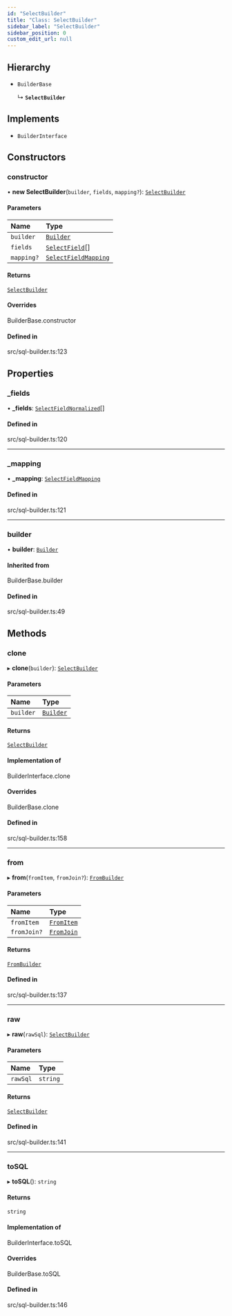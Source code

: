 ```yaml
---
id: "SelectBuilder"
title: "Class: SelectBuilder"
sidebar_label: "SelectBuilder"
sidebar_position: 0
custom_edit_url: null
---
```


## Hierarchy

- `BuilderBase`

  ↳ **`SelectBuilder`**

## Implements

- `BuilderInterface`

## Constructors

### constructor

• **new SelectBuilder**(`builder`, `fields`, `mapping?`): [`SelectBuilder`](SelectBuilder.md)

#### Parameters

| Name | Type |
| :------ | :------ |
| `builder` | [`Builder`](Builder.md) |
| `fields` | [`SelectField`](../modules.md#selectfield)[] |
| `mapping?` | [`SelectFieldMapping`](../modules.md#selectfieldmapping) |

#### Returns

[`SelectBuilder`](SelectBuilder.md)

#### Overrides

BuilderBase.constructor

#### Defined in

src/sql-builder.ts:123

## Properties

### \_fields

• **\_fields**: [`SelectFieldNormalized`](../modules.md#selectfieldnormalized)[]

#### Defined in

src/sql-builder.ts:120

___

### \_mapping

• **\_mapping**: [`SelectFieldMapping`](../modules.md#selectfieldmapping)

#### Defined in

src/sql-builder.ts:121

___

### builder

• **builder**: [`Builder`](Builder.md)

#### Inherited from

BuilderBase.builder

#### Defined in

src/sql-builder.ts:49

## Methods

### clone

▸ **clone**(`builder`): [`SelectBuilder`](SelectBuilder.md)

#### Parameters

| Name | Type |
| :------ | :------ |
| `builder` | [`Builder`](Builder.md) |

#### Returns

[`SelectBuilder`](SelectBuilder.md)

#### Implementation of

BuilderInterface.clone

#### Overrides

BuilderBase.clone

#### Defined in

src/sql-builder.ts:158

___

### from

▸ **from**(`fromItem`, `fromJoin?`): [`FromBuilder`](FromBuilder.md)

#### Parameters

| Name | Type |
| :------ | :------ |
| `fromItem` | [`FromItem`](../modules.md#fromitem) |
| `fromJoin?` | [`FromJoin`](../modules.md#fromjoin) |

#### Returns

[`FromBuilder`](FromBuilder.md)

#### Defined in

src/sql-builder.ts:137

___

### raw

▸ **raw**(`rawSql`): [`SelectBuilder`](SelectBuilder.md)

#### Parameters

| Name | Type |
| :------ | :------ |
| `rawSql` | `string` |

#### Returns

[`SelectBuilder`](SelectBuilder.md)

#### Defined in

src/sql-builder.ts:141

___

### toSQL

▸ **toSQL**(): `string`

#### Returns

`string`

#### Implementation of

BuilderInterface.toSQL

#### Overrides

BuilderBase.toSQL

#### Defined in

src/sql-builder.ts:146
